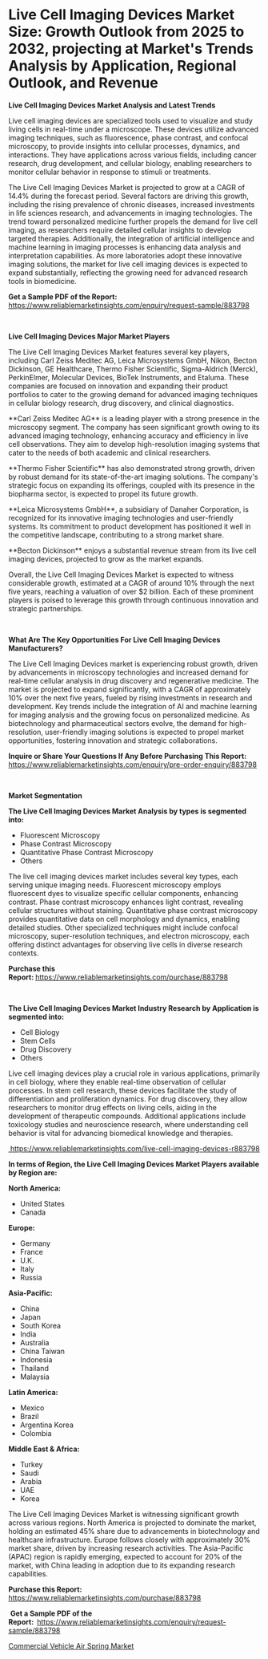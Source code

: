 <p><h1>Live Cell Imaging Devices Market Size: Growth Outlook from 2025 to 2032, projecting at Market's Trends Analysis by Application, Regional Outlook, and Revenue</h1></p><p><strong>Live Cell Imaging Devices Market Analysis and Latest Trends</strong></p>
<p><p>Live cell imaging devices are specialized tools used to visualize and study living cells in real-time under a microscope. These devices utilize advanced imaging techniques, such as fluorescence, phase contrast, and confocal microscopy, to provide insights into cellular processes, dynamics, and interactions. They have applications across various fields, including cancer research, drug development, and cellular biology, enabling researchers to monitor cellular behavior in response to stimuli or treatments.</p><p>The Live Cell Imaging Devices Market is projected to grow at a CAGR of 14.4% during the forecast period. Several factors are driving this growth, including the rising prevalence of chronic diseases, increased investments in life sciences research, and advancements in imaging technologies. The trend toward personalized medicine further propels the demand for live cell imaging, as researchers require detailed cellular insights to develop targeted therapies. Additionally, the integration of artificial intelligence and machine learning in imaging processes is enhancing data analysis and interpretation capabilities. As more laboratories adopt these innovative imaging solutions, the market for live cell imaging devices is expected to expand substantially, reflecting the growing need for advanced research tools in biomedicine.</p></p>
<p><strong>Get a Sample PDF of the Report:&nbsp;</strong> <a href="https://www.reliablemarketinsights.com/enquiry/request-sample/883798?utm_campaign=2778&utm_medium=2&utm_source=Github&utm_content=ia&utm_term=24022025&utm_id=live-cell-imaging-devices">https://www.reliablemarketinsights.com/enquiry/request-sample/883798</a></p>
<p>&nbsp;</p>
<p><strong>Live Cell Imaging Devices Major Market Players</strong></p>
<p><p>The Live Cell Imaging Devices Market features several key players, including Carl Zeiss Meditec AG, Leica Microsystems GmbH, Nikon, Becton Dickinson, GE Healthcare, Thermo Fisher Scientific, Sigma-Aldrich (Merck), PerkinElmer, Molecular Devices, BioTek Instruments, and Etaluma. These companies are focused on innovation and expanding their product portfolios to cater to the growing demand for advanced imaging techniques in cellular biology research, drug discovery, and clinical diagnostics.</p><p>**Carl Zeiss Meditec AG** is a leading player with a strong presence in the microscopy segment. The company has seen significant growth owing to its advanced imaging technology, enhancing accuracy and efficiency in live cell observations. They aim to develop high-resolution imaging systems that cater to the needs of both academic and clinical researchers.</p><p>**Thermo Fisher Scientific** has also demonstrated strong growth, driven by robust demand for its state-of-the-art imaging solutions. The company's strategic focus on expanding its offerings, coupled with its presence in the biopharma sector, is expected to propel its future growth.</p><p>**Leica Microsystems GmbH**, a subsidiary of Danaher Corporation, is recognized for its innovative imaging technologies and user-friendly systems. Its commitment to product development has positioned it well in the competitive landscape, contributing to a strong market share.</p><p>**Becton Dickinson** enjoys a substantial revenue stream from its live cell imaging devices, projected to grow as the market expands. </p><p>Overall, the Live Cell Imaging Devices Market is expected to witness considerable growth, estimated at a CAGR of around 10% through the next five years, reaching a valuation of over $2 billion. Each of these prominent players is poised to leverage this growth through continuous innovation and strategic partnerships.</p></p>
<p>&nbsp;</p>
<p><strong>What Are The Key Opportunities For Live Cell Imaging Devices Manufacturers?</strong></p>
<p><p>The Live Cell Imaging Devices market is experiencing robust growth, driven by advancements in microscopy technologies and increased demand for real-time cellular analysis in drug discovery and regenerative medicine. The market is projected to expand significantly, with a CAGR of approximately 10% over the next five years, fueled by rising investments in research and development. Key trends include the integration of AI and machine learning for imaging analysis and the growing focus on personalized medicine. As biotechnology and pharmaceutical sectors evolve, the demand for high-resolution, user-friendly imaging solutions is expected to propel market opportunities, fostering innovation and strategic collaborations.</p></p>
<p><strong>Inquire or Share Your Questions If Any Before Purchasing This Report:</strong> <a href="https://www.reliablemarketinsights.com/enquiry/pre-order-enquiry/883798?utm_campaign=2778&utm_medium=2&utm_source=Github&utm_content=ia&utm_term=24022025&utm_id=live-cell-imaging-devices">https://www.reliablemarketinsights.com/enquiry/pre-order-enquiry/883798</a></p>
<p>&nbsp;</p>
<p><strong>Market Segmentation</strong></p>
<p><strong>The Live Cell Imaging Devices Market Analysis by types is segmented into:</strong></p>
<p><ul><li>Fluorescent Microscopy</li><li>Phase Contrast Microscopy</li><li>Quantitative Phase Contrast Microscopy</li><li>Others</li></ul></p>
<p><p>The live cell imaging devices market includes several key types, each serving unique imaging needs. Fluorescent microscopy employs fluorescent dyes to visualize specific cellular components, enhancing contrast. Phase contrast microscopy enhances light contrast, revealing cellular structures without staining. Quantitative phase contrast microscopy provides quantitative data on cell morphology and dynamics, enabling detailed studies. Other specialized techniques might include confocal microscopy, super-resolution techniques, and electron microscopy, each offering distinct advantages for observing live cells in diverse research contexts.</p></p>
<p><strong>Purchase this Report:&nbsp;</strong><a href="https://www.reliablemarketinsights.com/purchase/883798?utm_campaign=2778&utm_medium=2&utm_source=Github&utm_content=ia&utm_term=24022025&utm_id=live-cell-imaging-devices">https://www.reliablemarketinsights.com/purchase/883798</a></p>
<p>&nbsp;</p>
<p><strong>The Live Cell Imaging Devices Market Industry Research by Application is segmented into:</strong></p>
<p><ul><li>Cell Biology</li><li>Stem Cells</li><li>Drug Discovery</li><li>Others</li></ul></p>
<p><p>Live cell imaging devices play a crucial role in various applications, primarily in cell biology, where they enable real-time observation of cellular processes. In stem cell research, these devices facilitate the study of differentiation and proliferation dynamics. For drug discovery, they allow researchers to monitor drug effects on living cells, aiding in the development of therapeutic compounds. Additional applications include toxicology studies and neuroscience research, where understanding cell behavior is vital for advancing biomedical knowledge and therapies.</p></p>
<p><a href="https://www.reliablemarketinsights.com/live-cell-imaging-devices-r883798?utm_campaign=2778&utm_medium=2&utm_source=Github&utm_content=ia&utm_term=24022025&utm_id=live-cell-imaging-devices">&nbsp;https://www.reliablemarketinsights.com/live-cell-imaging-devices-r883798</a></p>
<p><strong>In terms of Region, the Live Cell Imaging Devices Market Players available by Region are:</strong></p>
<p>
    <p> <strong> North America: </strong>
        <ul>
            <li>United States</li>
            <li>Canada</li>
        </ul>
        </p> 
    <p> <strong> Europe: </strong>
        <ul>
            <li>Germany</li>
            <li>France</li>
            <li>U.K.</li>
            <li>Italy</li>
            <li>Russia</li>
        </ul>
        </p> 
    <p> <strong> Asia-Pacific: </strong>
        <ul>
            <li>China</li>
            <li>Japan</li>
            <li>South Korea</li>
            <li>India</li>
            <li>Australia</li>
            <li>China Taiwan</li>
            <li>Indonesia</li>
            <li>Thailand</li>
            <li>Malaysia</li>
        </ul>
        </p> 
    <p> <strong> Latin America: </strong>
        <ul>
            <li>Mexico</li>
            <li>Brazil</li>
            <li>Argentina Korea</li>
            <li>Colombia</li>
        </ul>
        </p> 
    <p> <strong> Middle East & Africa: </strong>
        <ul>
            <li>Turkey</li>
            <li>Saudi</li>
            <li>Arabia</li>
            <li>UAE</li>
            <li>Korea</li>
        </ul>
    </p>
    </p>
<p><p>The Live Cell Imaging Devices Market is witnessing significant growth across various regions. North America is projected to dominate the market, holding an estimated 45% share due to advancements in biotechnology and healthcare infrastructure. Europe follows closely with approximately 30% market share, driven by increasing research activities. The Asia-Pacific (APAC) region is rapidly emerging, expected to account for 20% of the market, with China leading in adoption due to its expanding research capabilities.</p></p>
<p><strong>Purchase this Report: </strong><a href="https://www.reliablemarketinsights.com/purchase/883798?utm_campaign=2778&utm_medium=2&utm_source=Github&utm_content=ia&utm_term=24022025&utm_id=live-cell-imaging-devices">https://www.reliablemarketinsights.com/purchase/883798</a></p>
<p>&nbsp;<strong>Get a Sample PDF of the Report:&nbsp;&nbsp;</strong><a href="https://www.reliablemarketinsights.com/enquiry/request-sample/883798?utm_campaign=2778&utm_medium=2&utm_source=Github&utm_content=ia&utm_term=24022025&utm_id=live-cell-imaging-devices">https://www.reliablemarketinsights.com/enquiry/request-sample/883798</a></p>
<p><strong></strong></p>
<p><p><a href="https://github.com/tashipmhuiri/Market-Research-Report-List-1/blob/main/commercial-vehicle-air-spring-market.md?utm_campaign=2778&utm_medium=2&utm_source=Github&utm_content=ia&utm_term=24022025&utm_id=live-cell-imaging-devices">Commercial Vehicle Air Spring Market</a></p></p>